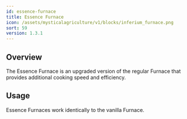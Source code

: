 ```yaml
---
id: essence-furnace
title: Essence Furnace
icon: /assets/mysticalagriculture/v1/blocks/inferium_furnace.png
sort: 59
version: 1.3.1
---
```


## Overview

The Essence Furnace is an upgraded version of the regular Furnace that provides additional cooking speed and efficiency.

## Usage

Essence Furnaces work identically to the vanilla Furnace.

